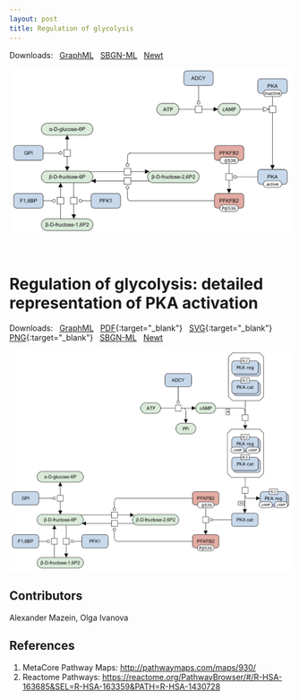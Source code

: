 ```yaml
---
layout: post
title: Regulation of glycolysis
---
```


Downloads: &nbsp; 
[GraphML](../downloads/F001-glycolysis-alt.graphml) &nbsp;
[SBGN-ML](../downloads/F001-glycolysis-alt-SBGNv02.sbgn) &nbsp;
[Newt](http://web.newteditor.org/?URL=http://metabolismregulation.org/downloads/F001-glycolysis-alt-newt.sbgn) &nbsp;
<p align="middle"><a href="/glycolysis/"><img id="image" src="/downloads/F001-glycolysis-alt.png" width="500"/></a></p>

<br />

# Regulation of glycolysis: detailed representation of PKA activation  

Downloads: &nbsp; 
[GraphML](../downloads/F001-glycolysis.graphml) &nbsp;
[PDF](../downloads/F001-glycolysis.pdf){:target="_blank"} &nbsp; 
[SVG](../downloads/F001-glycolysis.svg){:target="_blank"} &nbsp;
[PNG](../downloads/F001-glycolysis.png){:target="_blank"} &nbsp;
[SBGN-ML](../downloads/F001-glycolysis.sbgn) &nbsp;
[Newt](http://web.newteditor.org/?URL=http://metabolismregulation.org/downloads/F001-glycolysis.sbgn) &nbsp;
<!--[yEd Live](https://www.yworks.com/yed-live/#file=https://metabolismregulation.org/downloads/F001-glycolysis.graphml
) &nbsp;
<a href="/glycolysis/"><img id="logo" src="/images/figure01v04.png" style="width:90%;"/></a>-->
<p align="middle"><a href="/glycolysis/"><img id="image" src="/downloads/F001-glycolysis.png" width="620"/></a></p>

## Contributors

Alexander Mazein, Olga Ivanova  

## References

1. MetaCore Pathway Maps: http://pathwaymaps.com/maps/930/
1. Reactome Pathways: https://reactome.org/PathwayBrowser/#/R-HSA-163685&SEL=R-HSA-163359&PATH=R-HSA-1430728

